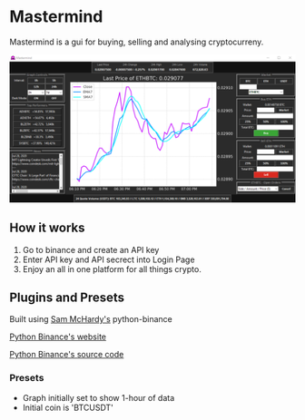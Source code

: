 # Mastermind
Mastermind is a gui for buying, selling and analysing cryptocurreny. 

![Image of Dark Mode on Mastermind](https://github.com/Modiodal/Mastermind/blob/master/screenshots/dark_mode_graph.png)



## How it works

1. Go to binance and create an API key
2. Enter API key and API secrect into Login Page
3. Enjoy an all in one platform for all things crypto.


## Plugins and Presets

Built using [Sam McHardy's](https://github.com/sammchardy) python-binance

[Python Binance's website](https://python-binance.readthedocs.io/en/latest/overview.html)

[Python Binance's source code](https://github.com/sammchardy/python-binance)


### Presets
- Graph initially set to show 1-hour of data
- Initial coin is 'BTCUSDT'


